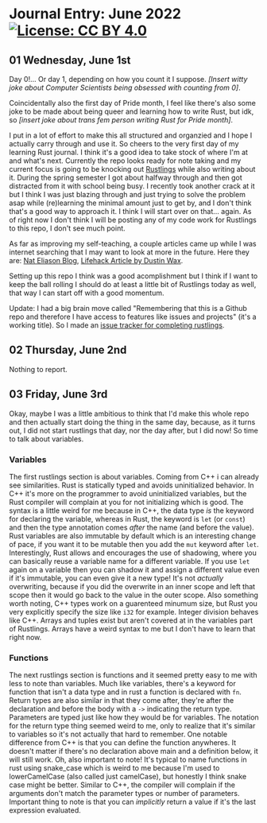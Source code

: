 # Journal Entry: June 2022 [![License: CC BY 4.0](https://licensebuttons.net/l/by/4.0/88x31.png)](https://creativecommons.org/licenses/by/4.0/)

## 01 Wednesday, June 1st
Day 0!... Or day 1, depending on how you count it I suppose. *[Insert witty joke about Computer Scientists being obsessed with counting from 0]*.

Coincidentally also the first day of Pride month, I feel like there's also some joke to be made about being queer and learning how to write Rust, but idk, so 
*[insert joke about trans fem person writing Rust for Pride month]*.

I put in a lot of effort to make this all structured and organzied and I hope I actually carry through and use it.
So cheers to the very first day of my learning Rust journal. I think it's a good idea to take stock of where I'm at and what's next.
Currently the repo looks ready for note taking and my current focus is going to be knocking out [Rustlings](https://github.com/rust-lang/rustlings) while also writing about it.
During the spring semester I got about halfway through and then got distracted from it with school being busy.
I recently took another crack at it but I think I was just blazing through and just trying to solve the problem asap while (re)learning the minimal amount just to get by, and I don't think that's a good way to approach it.
I think I will start over on that... again. As of right now I don't think I will be posting any of my code work for Rustlings to this repo, I don't see much point.

As far as improving my self-teaching, a couple articles came up while I was internet searching that I may want to look at more in the future. Here they are: [Nat Eliason Blog](https://www.nateliason.com/blog/self-education), [Lifehack Article by Dustin Wax](https://www.lifehack.org/articles/featured/becoming-self-taught.html).

Setting up this repo I think was a good acomplishment but I think if I want to keep the ball rolling I should do at least a little bit of Rustlings today as well, that way I can start off with a good momentum.

Update: I had a big brain move called "Remembering that this is a Github repo and therefore I have access to features like issues and projects" (it's a working title). So I made an [issue tracker for completing rustlings](https://github.com/KC-plus-plus/Self-Taught-Rust-Journey/issues/1).

## 02 Thursday, June 2nd
Nothing to report.

## 03 Friday, June 3rd
Okay, maybe I was a little ambitious to think that I'd make this whole repo and then actually start doing the thing in the same day, because, as it turns out, I did not start rustlings that day, nor the day after, but I did now! So time to talk about variables.

### Variables
The first rustlings section is about variables. Coming from C++ i can already see similarities. Rust is statically typed and avoids uninitialized behavior. In C++ it's more on the programmer to avoid uninitialized variables, but the Rust compiler will complain at you for not initializing which is good.
The syntax is a little weird for me because in C++, the data type *is* the keyword for declaring the variable, whereas in Rust, the keyword is `let` (or `const`) and then the type annotation comes *after* the name (and before the value).
Rust variables are also immutable by default which is an interesting change of pace, if you want it to be mutable then you add the `mut` keyword after `let`.
Interestingly, Rust allows and encourages the use of shadowing, where you can basically reuse a variable name for a different variable.
If you use `let` again on a variable then you can shadow it and assign a different value even if it's immutable, you can even give it a new type!
It's not *actually* overwriting, because if you did the overwrite in an inner scope and left that scope then it would go back to the value in the outer scope.
Also something worth noting, C++ types work on a guarenteed minumum size, but Rust you very explicitly specify the size like `i32` for example.
Integer division behaves like C++. Arrays and tuples exist but aren't covered at in the variables part of Rustlings. Arrays have a weird syntax to me but I don't have to learn that right now.

### Functions
The next rustlings section is functions and it seemed pretty easy to me with less to note than variables.
Much like variables, there's a keyword for function that isn't a data type and in rust a function is declared with `fn`.
Return types are also similar in that they come after, they're after the declaration and before the body with a `->` indicating the return type.
Parameters are typed just like how they would be for variables. The notation for the return type thing seemed weird to me, only to realize that it's similar to variables so it's not actually that hard to remember. One notable difference from C++ is that you can define the function anywheres.
It doesn't matter if there's no declaration above main and a definition below, it will still work. Oh, also important to note! It's typical to name functions in rust using snake_case which is weird to me because I'm used to lowerCamelCase (also called just camelCase), but honestly I think snake case might be better.
Similar to C++, the compiler will complain if the arguments don't match the parameter types or number of parameters.
Important thing to note is that you can *implicitly* return a value if it's the last expression evaluated.
